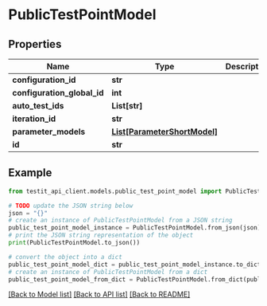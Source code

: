 # PublicTestPointModel


## Properties

Name | Type | Description | Notes
------------ | ------------- | ------------- | -------------
**configuration_id** | **str** |  | 
**configuration_global_id** | **int** |  | 
**auto_test_ids** | **List[str]** |  | [optional] 
**iteration_id** | **str** |  | 
**parameter_models** | [**List[ParameterShortModel]**](ParameterShortModel.md) |  | [optional] 
**id** | **str** |  | 

## Example

```python
from testit_api_client.models.public_test_point_model import PublicTestPointModel

# TODO update the JSON string below
json = "{}"
# create an instance of PublicTestPointModel from a JSON string
public_test_point_model_instance = PublicTestPointModel.from_json(json)
# print the JSON string representation of the object
print(PublicTestPointModel.to_json())

# convert the object into a dict
public_test_point_model_dict = public_test_point_model_instance.to_dict()
# create an instance of PublicTestPointModel from a dict
public_test_point_model_from_dict = PublicTestPointModel.from_dict(public_test_point_model_dict)
```
[[Back to Model list]](../README.md#documentation-for-models) [[Back to API list]](../README.md#documentation-for-api-endpoints) [[Back to README]](../README.md)


